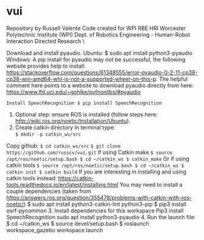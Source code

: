 # vui
Repository by Russell Valente
Code created for WPI RBE HRI
Worcester Polytechnic Institute (WPI)
Dept. of Robotics Engineering - Human-Robot Interaction Directed Research \

Download and install pyaudio.
Ubuntu:
$ sudo apt install python3-pyaudio
Windows:
A pip install for pyaudio may not be successful, the following website provides help to install:
https://stackoverflow.com/questions/61348555/error-pyaudio-0-2-11-cp38-cp38-win-amd64-whl-is-not-a-supported-wheel-on-this-p.
The helpful comment here points to a website to download pyaudio directly from here: https://www.lfd.uci.edu/~gohlke/pythonlibs/#pyaudio

    Install SpeechRecognition $ pip install SpeechRecognition


1. Optional step: ensure ROS is installed (follow steps here: http://wiki.ros.org/noetic/Installation/Ubuntu).
2. Create catkin directory
In terminal type:  
`$ mkdir -p catkin_ws/src`

Copy github:
`$ cd catkin_ws/src`
`$ git clone https://github.com/russcv/vui.git`
If using Catkin make
`$ source /opt/ros/noetic/setup.bash
$ cd ~/catkin_ws
$ catkin_make`
Or if using catkin tools
`$ source /opt/ros/noetic/setup.bash
$ cd ~/catkin_ws
$ catkin init
$ catkin build`
If you are interesting in installing and using catkin tools instead: https://catkin-tools.readthedocs.io/en/latest/installing.html
You may need to install a couple dependencies (taken from https://answers.ros.org/question/355478/problems-with-catkin-with-ros-noetic/)
$ sudo apt install python3-catkin-lint python3-pip
$ pip3 install osrf-pycommon
3. Install dependencies for this workspace
Pip3 install SpeechRecognition
sudo apt install python3-pyaudio
4. Run the launch file:
$ cd ~/catkin_ws
$ source devel/setup.bash
$ roslaunch workspace_gazebo workspace.launch
